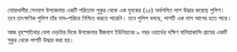 নোয়াখালীর সেনবাগ উপজেলায় একটি পরিত্যক্ত পুকুর থেকে এক যুবকের (২৫) অর্ধগলিত লাশ উদ্ধার করেছে পুলিশ। তবে তাৎক্ষণিক পুলিশ তাঁর নাম–পরিচয় নিশ্চিত করতে পারেনি। তবে পুলিশ বলছে, লাশটি এক মাস আগের হতে পারে।

আজ বৃহস্পতিবার বেলা দেড়টার দিকে উপজেলার বীজবাগ ইউনিয়নের ৯ নম্বর ওয়ার্ডের দক্ষিণ বালিয়াকান্দি গ্রামের একটি পুকুর থেকে লাশটি উদ্ধার করা হয়।
